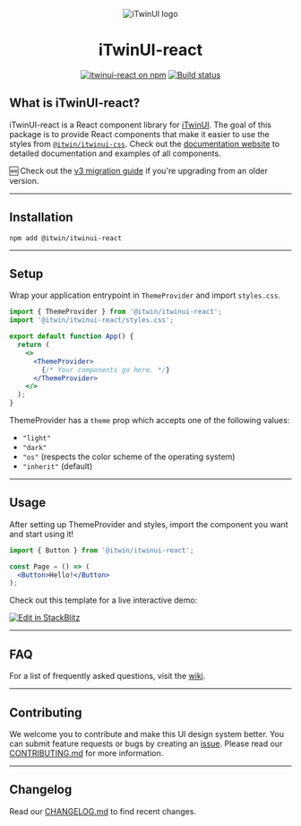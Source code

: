 <p align="center">
  <picture>
    <source
      media='(prefers-color-scheme: dark)'
      srcset='https://itwin.github.io/iTwinUI/logo-dark.svg'
    />
    <img
      src='https://itwin.github.io/iTwinUI/logo.svg'
      alt='iTwinUI logo'
    />
  </picture>
</p>

<h1 align="center">iTwinUI-react</h1>

<div align="center">
  
  [![itwinui-react on npm](https://img.shields.io/npm/v/@itwin/itwinui-react)](https://www.npmjs.com/package/@itwin/itwinui-react)
  [![Build status](https://github.com/iTwin/iTwinUI/actions/workflows/build.yml/badge.svg?branch=main)](https://github.com/iTwin/iTwinUI/actions/workflows/build.yml?query=branch%3Amain)

</div>

## What is iTwinUI-react?

iTwinUI-react is a React component library for [iTwinUI](https://github.com/iTwin/iTwinUI).
The goal of this package is to provide React components that make it easier to use the styles from [`@itwin/itwinui-css`](https://github.com/iTwin/iTwinUI/tree/main/packages/itwinui-css). Check out the [documentation website](https://itwinui.bentley.com/) to detailed documentation and examples of all components.

🆕 Check out the [v3 migration guide](https://github.com/iTwin/iTwinUI/wiki/iTwinUI-react-v3-migration-guide) if you're upgrading from an older version.

---

## Installation

```
npm add @itwin/itwinui-react
```

---

## Setup

Wrap your application entrypoint in `ThemeProvider` and import `styles.css`.

```jsx
import { ThemeProvider } from '@itwin/itwinui-react';
import '@itwin/itwinui-react/styles.css';

export default function App() {
  return (
    <>
      <ThemeProvider>
        {/* Your components go here. */}
      </ThemeProvider>
    </>
  );
}
```

ThemeProvider has a `theme` prop which accepts one of the following values:
  - `"light"`
  - `"dark"`
  - `"os"` (respects the color scheme of the operating system)
  - `"inherit"` (default)

---

## Usage

After setting up ThemeProvider and styles, import the component you want and start using it!

```jsx
import { Button } from '@itwin/itwinui-react';

const Page = () => (
  <Button>Hello!</Button>
);
```

Check out this template for a live interactive demo:

[![Edit in StackBlitz](https://developer.stackblitz.com/img/open_in_stackblitz.svg)](https://stackblitz.com/github/iTwin/iTwinUI/tree/main/minimal-sandbox?file=src/App.tsx)

---

## FAQ

For a list of frequently asked questions, visit the [wiki](https://github.com/iTwin/iTwinUI/wiki/FAQ).

---

## Contributing

We welcome you to contribute and make this UI design system better. You can submit feature requests or bugs by creating an [issue](https://github.com/iTwin/iTwinUI/issues).
Please read our [CONTRIBUTING.md](https://github.com/iTwin/iTwinUI/blob/main/CONTRIBUTING.md) for more information.

---

## Changelog

Read our [CHANGELOG.md](https://github.com/iTwin/iTwinUI/blob/main/packages/itwinui-react/CHANGELOG.md) to find recent changes.
